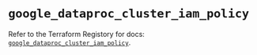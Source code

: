 # `google_dataproc_cluster_iam_policy`

Refer to the Terraform Registory for docs: [`google_dataproc_cluster_iam_policy`](https://www.terraform.io/docs/providers/google/r/dataproc_cluster_iam_policy).

